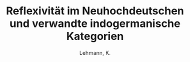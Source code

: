 ---
type : incollection
author : "Lehmann, K."
editor: " Johann Tischler; Henning Marquardt; Silvio Reichmuth; José Virgilio García Trabazo"
title : "Reflexivität im Neuhochdeutschen und verwandte indogermanische Kategorien"
booktitle : Anatolica et Indogermanica. Studia linguistica in honorem Johannis Tischler septuagenarii dedicata.
year : 2016-01-01
publisher : Institut für Sprachen und Literaturen
address : Innsbruck
pages : 139-152
weblink : https://www.academia.edu/29431164/ANATOLICA_ET_INDOGERMANICA_Studia_linguistica_in_honorem_Johannis_Tischler_septuagenarii_dedicata
---